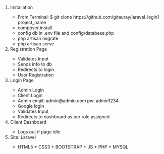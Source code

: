 <ol>
<li>Installation</li>
<ul>
<li>From Terminal: $ git clone https://github.com/gitauray/laravel_login1 project_name</li>
<li>composer install</li>
<li>config db in .env file and config/databese.php</li>
<li>php artisan migrate</li>
<li>php artisan serve</li>
</ul>


<li>Registration Page</li>
<ul>
<li>Validates Input</li>
<li>Sends info to db</li>
<li>Redirects to login</li>
<li>User Registration</li>
</ul>



<li>Login Page</li>
<ul>
<li>Admin Login</li>
<li>Client Login</li>
<li>Admin email: admin@admin.com  pw: admin1234 </li>
<li>Google login</li>
<li>Validates Input</li>
<li>Redirects to dashboard as per role assigned</li>
</ul>

<li>Client Dashboard</li>
<ul>
<li>Logs out if page idle</li>
</ul>

<li>Site: Laravel</li>
<ul>
<li>HTML5 + CSS3 + BOOTSTRAP + JS + PHP + MYSQL</li>
</ul>    
    
</ol>
